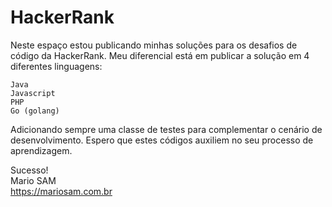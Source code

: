 # HackerRank
Neste espaço estou publicando minhas soluções para os desafios de código da HackerRank.
Meu diferencial está em publicar a solução em 4 diferentes linguagens:

    Java
    Javascript
    PHP
    Go (golang)

Adicionando sempre uma classe de testes para complementar o cenário de desenvolvimento.
Espero que estes códigos auxiliem no seu processo de aprendizagem.

Sucesso!<br>
Mario SAM<br>
https://mariosam.com.br
